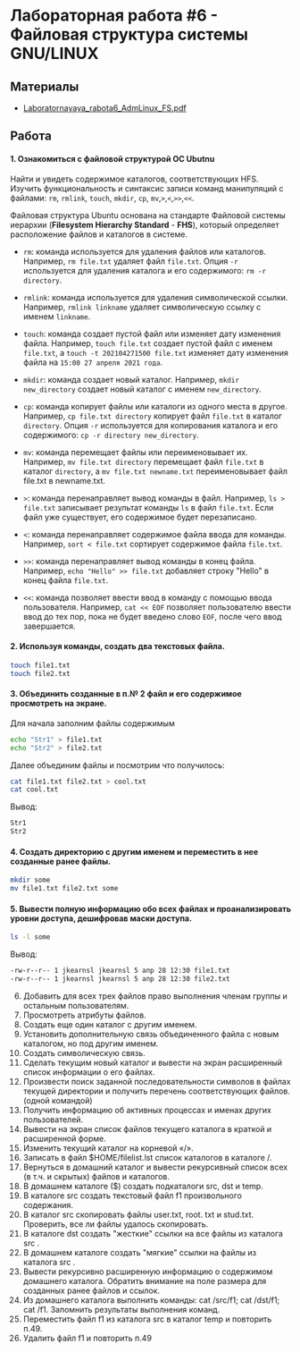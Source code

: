 # Лабораторная работа #6 - Файловая структура системы GNU/LINUX

## Материалы

- [Laboratornayaya_rabota6_AdmLinux_FS.pdf](https://github.com/xarll/vpr/blob/main/items/os1/lab6/Laboratornayaya_rabota6_AdmLinux_FS.pdf)


## Работа

#### 1. Ознакомиться c файловой структурой ОС Ubutnu
Найти и увидеть содержимое каталогов, соответствующих HFS. Изучить функциональность
и синтаксис записи команд манипуляций c файлами: `rm`, `rmlink`, `touch`, `mkdir`,
`cp`, `mv`,`>`,`<`,`>>`,`<<`.

Файловая структура Ubuntu основана на стандарте Файловой системы иерархии (**Filesystem Hierarchy Standard** - **FHS**), который определяет расположение файлов и каталогов в системе.

- `rm`: команда используется для удаления файлов или каталогов. Например, `rm file.txt` удаляет файл `file.txt`. Опция `-r` используется для удаления каталога и его содержимого: `rm -r directory`.

- `rmlink`: команда используется для удаления символической ссылки. Например, `rmlink linkname` удаляет символическую ссылку с именем `linkname`.

- `touch`: команда создает пустой файл или изменяет дату изменения файла. Например, `touch file.txt` создает пустой файл с именем `file.txt`, а `touch -t 202104271500 file.txt` изменяет дату изменения файла на `15:00 27 апреля 2021 года`.

- `mkdir`: команда создает новый каталог. Например, `mkdir new_directory` создает новый каталог с именем `new_directory`.

- `cp`: команда копирует файлы или каталоги из одного места в другое. Например, `cp file.txt directory` копирует файл `file.txt` в каталог `directory`. Опция `-r` используется для копирования каталога и его содержимого: `cp -r directory new_directory`.

- `mv`: команда перемещает файлы или переименовывает их. Например, `mv file.txt directory` перемещает файл `file.txt` в каталог `directory`, а `mv file.txt newname.txt` переименовывает файл file.txt в newname.txt.

- `>`: команда перенаправляет вывод команды в файл. Например, `ls > file.txt` записывает результат команды `ls` в файл `file.txt`. Если файл уже существует, его содержимое будет перезаписано.

- `<`: команда перенаправляет содержимое файла ввода для команды. Например, `sort < file.txt` сортирует содержимое файла `file.txt`.

- `>>`: команда перенаправляет вывод команды в конец файла. Например, `echo "Hello" >> file.txt` добавляет строку "Hello" в конец файла `file.txt`.

- `<<`: команда позволяет ввести ввод в команду с помощью ввода пользователя. Например, `cat << EOF` позволяет пользователю ввести ввод до тех пор, пока не будет введено слово `EOF`, после чего ввод завершается.

#### 2. Используя команды, создать два текстовых файла.

```bash
touch file1.txt
touch file2.txt

```
#### 3. Объединить созданные в п.№ 2 файл и его содержимое просмотреть на экране.

Для начала заполним файлы содержимым
```bash
echo "Str1" > file1.txt
echo "Str2" > file2.txt
```

Далее объединим файлы и посмотрим что получилось:
```bash
cat file1.txt file2.txt > cool.txt
cat cool.txt
```
Вывод:
```bash
Str1
Str2
```

#### 4. Создать директорию с другим именем и переместить в нее созданные ранее файлы.
```bash
mkdir some
mv file1.txt file2.txt some
```
#### 5. Вывести полную информацию обо всех файлах и проанализировать уровни доступа, дешифровав маски доступа.
```bash
ls -l some 
```

Вывод:
```bash
-rw-r--r-- 1 jkearnsl jkearnsl 5 апр 28 12:30 file1.txt
-rw-r--r-- 1 jkearnsl jkearnsl 5 апр 28 12:30 file2.txt
```

6. Добавить для всех трех файлов право выполнения членам группы и
остальным пользователям.
7. Просмотреть атрибуты файлов.
8. Создать еще один каталог с другим именем.
9. Установить дополнительную связь объединенного файла c новым
каталогом, но под другим именем.
10. Создать символическую связь.
11. Сделать текущим новый каталог и вывести на экран расширенный список
информации o его файлах.
12. Произвести поиск заданной последовательности символов в файлах
текущей директории и получить перечень соответствующих файлов. (одной
командой)
13. Получить информацию об активных процессах и именах других
пользователей.
14. Вывести на экран список файлов текущего каталога в краткой и
расширенной форме.
15. Изменить текущий каталог на корневой «/».
16. Записать в файл $HOME/filelist.lst список каталогов в каталоге /.
17. Вернуться в домашний каталог и вывести рекурсивный список всех (в т.ч.
и скрытых) файлов и каталогов.
18. В домашнем каталоге ($) создать подкаталоги src, dst и temp.
19. В каталоге src создать текстовый файл f1 произвольного содержания.
20. В каталог src скопировать файлы user.txt, root. txt и stud.txt. Проверить, все
ли файлы удалось скопировать.
21. В каталоге dst создать "жесткие" ссылки на все файлы из каталога src .
22. В домашнем каталоге создать "мягкие" ссылки на файлы из каталога src .
23. Вывести рекурсивно расширенную информацию o содержимом
домашнего каталога. Обратить внимание на поле размера для созданных
ранее файлов и ссылок.
24. Из домашнего каталога выполнить команды: cat /src/f1; cat /dst/f1; cat /f1.
Запомнить результаты выполнения команд.
25. Переместить файл f1 из каталога src в каталог temp и повторить п.49.
26. Удалить файл f1 и повторить п.49
